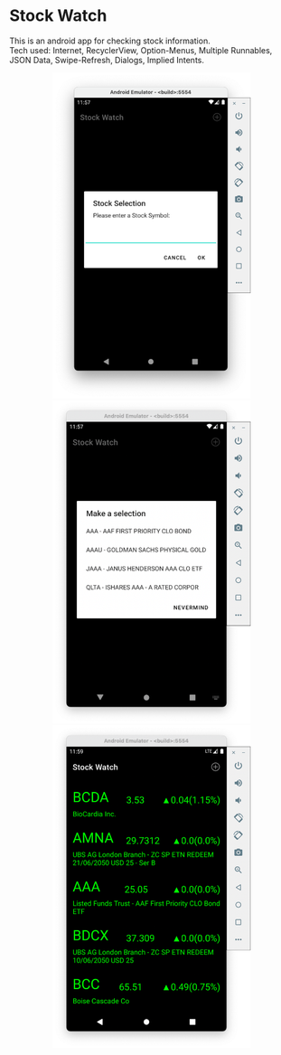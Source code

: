 # Stock Watch
This is an android app for checking stock information.\
Tech used: Internet, RecyclerView, Option-Menus, Multiple Runnables, JSON Data, Swipe-Refresh, Dialogs, Implied Intents.
<p align="center">
  <img src="https://github.com/yuetaoZ/Android-StockWatch/blob/master/app/src/main/res/raw/demo_search.png" width="350" title="search stock">
  <img src="https://github.com/yuetaoZ/Android-StockWatch/blob/master/app/src/main/res/raw/demo_selection.png" width="350" alt="select stock">
  <img src="https://github.com/yuetaoZ/Android-StockWatch/blob/master/app/src/main/res/raw/demo_display.png" width="350" alt="display all stocks">
</p>
